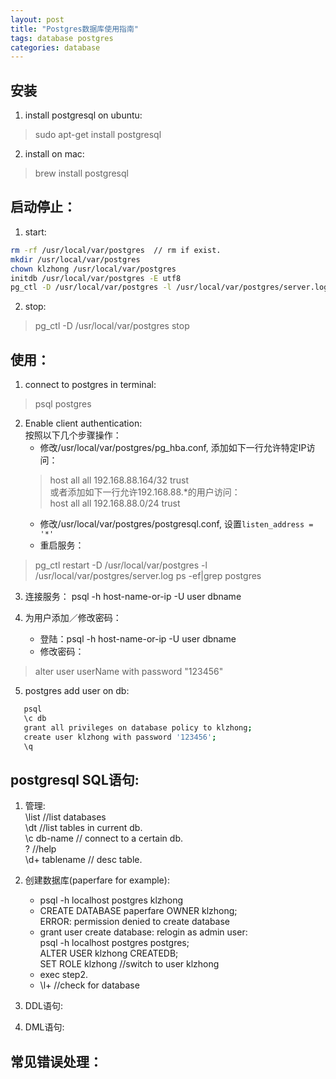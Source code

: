 ```yaml
---
layout: post
title: "Postgres数据库使用指南"
tags: database postgres
categories: database
---
```


## 安装  
1. install postgresql on ubuntu:  
>sudo apt-get install postgresql  

2. install on mac:  
>brew install postgresql  

## 启动停止：  
1. start:  
~~~bash
rm -rf /usr/local/var/postgres  // rm if exist.
mkdir /usr/local/var/postgres
chown klzhong /usr/local/var/postgres
initdb /usr/local/var/postgres -E utf8
pg_ctl -D /usr/local/var/postgres -l /usr/local/var/postgres/server.log start  
~~~

2. stop:  
> pg_ctl -D /usr/local/var/postgres stop

## 使用：  
1. connect to postgres in terminal:  
> psql postgres  

2. Enable client authentication:  
按照以下几个步骤操作：  
    * 修改/usr/local/var/postgres/pg_hba.conf, 添加如下一行允许特定IP访问：  
    >host  all  all   192.168.88.164/32   trust  
或者添加如下一行允许192.168.88.*的用户访问：  
    >host  all  all   192.168.88.0/24   trust  
    * 修改/usr/local/var/postgres/postgresql.conf, 设置`listen_address = '*'`  
    * 重启服务：  
>pg_ctl restart -D /usr/local/var/postgres -l /usr/local/var/postgres/server.log
>ps -ef|grep postgres  

3. 连接服务： psql -h host-name-or-ip -U user dbname  

4. 为用户添加／修改密码：  
    * 登陆：psql -h host-name-or-ip -U user dbname  
    * 修改密码：
>alter user userName with password "123456"

5. postgres add user on db:  
~~~bash
   psql
   \c db
   grant all privileges on database policy to klzhong;
   create user klzhong with password '123456';        
   \q
~~~

## postgresql SQL语句:
1. 管理:  
   \list  //list databases  
   \dt    //list tables in current db.  
   \c db-name  // connect to a certain db.  
   \?   //help  
   \d+ tablename  // desc table.  

2. 创建数据库(paperfare for example):  
    * psql -h localhost postgres klzhong  
    * CREATE DATABASE paperfare OWNER klzhong;  
        ERROR:  permission denied to create database  
    * grant user create database: relogin as admin user:  
           psql -h localhost postgres postgres;  
           ALTER USER klzhong CREATEDB;  
           SET ROLE klzhong  //switch to user klzhong  
    * exec step2.  
    * \l+  //check for database  

3. DDL语句:  

4. DML语句:  

## 常见错误处理：

